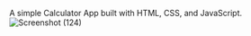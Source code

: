 A simple Calculator App built with HTML, CSS, and JavaScript.
![Screenshot (124)](https://user-images.githubusercontent.com/124234040/225893635-b824751a-9fd8-495a-8a33-bdd303dec74a.png)

